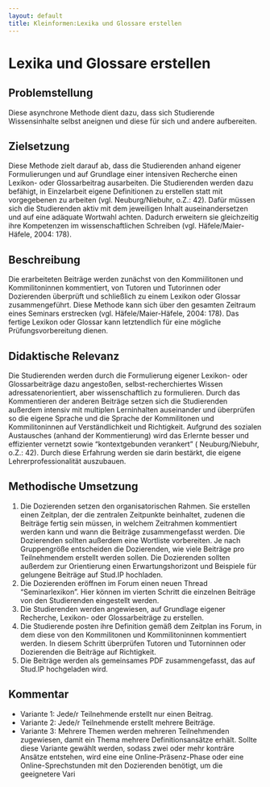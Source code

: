 ```yaml
---
layout: default
title: Kleinformen:Lexika und Glossare erstellen
---
```

# Lexika und Glossare erstellen
## Problemstellung 
Diese asynchrone Methode dient dazu, dass sich Studierende Wissensinhalte selbst aneignen und diese für sich und andere aufbereiten. 

## Zielsetzung
Diese Methode zielt darauf ab, dass die Studierenden anhand eigener Formulierungen und auf Grundlage einer intensiven Recherche einen Lexikon- oder Glossarbeitrag ausarbeiten. Die Studierenden werden dazu befähigt, in Einzelarbeit eigene Definitionen zu erstellen statt mit vorgegebenen zu arbeiten (vgl. Neuburg/Niebuhr, o.Z.: 42).  Dafür müssen sich die Studierenden aktiv mit dem jeweiligen Inhalt auseinandersetzen und auf eine adäquate Wortwahl achten. Dadurch erweitern sie gleichzeitig ihre Kompetenzen im wissenschaftlichen Schreiben (vgl. Häfele/Maier-Häfele, 2004: 178). 

## Beschreibung
Die erarbeiteten Beiträge werden zunächst von den Kommiilitonen und Kommilitoninnen  kommentiert, von Tutoren und Tutorinnen oder Dozierenden überprüft und schließlich zu einem Lexikon oder Glossar zusammengeführt. Diese Methode kann sich über den gesamten Zeitraum eines Seminars erstrecken (vgl. Häfele/Maier-Häfele, 2004: 178).
Das fertige Lexikon oder Glossar kann letztendlich für eine mögliche Prüfungsvorbereitung dienen. 

## Didaktische Relevanz
Die Studierenden werden durch die Formulierung eigener Lexikon- oder Glossarbeiträge dazu angestoßen, selbst-recherchiertes Wissen adressatenorientiert, aber wissenschaftlich zu formulieren. Durch das Kommentieren der anderen Beiträge setzen sich die Studierenden außerdem intensiv mit multiplen Lerninhalten auseinander und überprüfen so die eigene Sprache und die Sprache der Kommilitonen und Kommilitoninnen auf Verständlichkeit und Richtigkeit. Aufgrund des sozialen Austausches (anhand der Kommentierung) wird das Erlernte besser und effizienter vernetzt sowie “kontextgebunden verankert” ( Neuburg/Niebuhr, o.Z.: 42).  Durch diese Erfahrung werden sie darin bestärkt, die eigene Lehrerprofessionalität auszubauen. 

## Methodische Umsetzung
1. Die Dozierenden setzen den organisatorischen Rahmen. Sie erstellen einen Zeitplan, der die zentralen Zeitpunkte beinhaltet, zudenen die Beiträge fertig sein müssen, in welchem Zeitrahmen kommentiert werden kann und wann die Beiträge zusammengefasst werden.                                                                                                                                                                                         Die Dozierenden sollten außerdem eine Wortliste vorbereiten.                                                                                                                             Je nach Gruppengröße entscheiden die Dozierenden, wie viele Beiträge pro Teilnehmendem erstellt werden sollen. Die Dozierenden sollten außerdem zur Orientierung einen Erwartungshorizont und Beispiele für gelungene Beiträge auf Stud.IP hochladen.
2. Die Dozierenden eröffnen im Forum einen neuen Thread “Seminarlexikon”. Hier können im vierten Schritt die einzelnen Beiträge von den Studierenden eingestellt werden. 
3. Die Studierenden werden angewiesen, auf Grundlage eigener Recherche, Lexikon- oder Glossarbeiträge zu erstellen. 
4. Die Studierende posten ihre Definition gemäß dem Zeitplan ins Forum, in dem diese von den Kommilitonen und Kommilitoninnen kommentiert werden. In diesem Schritt überprüfen Tutoren und Tutorninnen oder Dozierenden die Beiträge auf Richtigkeit. 
5. Die Beiträge werden als gemeinsames PDF zusammengefasst, das auf Stud.IP hochgeladen wird. 

## Kommentar
* Variante 1: Jede/r Teilnehmende erstellt nur einen Beitrag.
* Variante 2: Jede/r Teilnehmende erstellt mehrere Beiträge.
* Variante 3: Mehrere Themen werden mehreren Teilnehmenden zugewiesen, damit ein Thema mehrere Definitionsansätze erhält. Sollte diese Variante gewählt werden, sodass zwei oder mehr konträre Ansätze entstehen, wird eine eine Online-Präsenz-Phase oder eine Online-Sprechstunden mit den Dozierenden benötigt, um die geeignetere Vari




